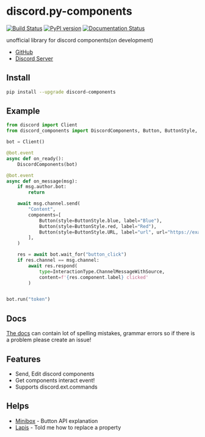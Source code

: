 # discord.py-components
[![Build Status](https://travis-ci.com/kiki7000/discord.py-components.svg?branch=master)](https://travis-ci.com/kiki7000/discord.py-components)
[![PyPI version](https://badge.fury.io/py/discord-components.svg)](https://badge.fury.io/py/discord-components)
[![Documentation Status](https://readthedocs.org/projects/discord-components/badge/?version=latest)](https://discord-components.readthedocs.io/)

unofficial library for discord components(on development)

- [GitHub](https://github.com/kiki7000/discord.py-components)
- [Discord Server](https://discord.gg/pKM6stqPxS)

## Install
```sh
pip install --upgrade discord-components
```

## Example
```python
from discord import Client
from discord_components import DiscordComponents, Button, ButtonStyle, InteractionType

bot = Client()

@bot.event
async def on_ready():
    DiscordComponents(bot)

@bot.event
async def on_message(msg):
    if msg.author.bot:
        return

    await msg.channel.send(
        "Content",
        components=[
            Button(style=ButtonStyle.blue, label="Blue"),
            Button(style=ButtonStyle.red, label="Red"),
            Button(style=ButtonStyle.URL, label="url", url="https://example.org"),
        ],
    )

    res = await bot.wait_for("button_click")
    if res.channel == msg.channel:
        await res.respond(
            type=InteractionType.ChannelMessageWithSource,
            content=f'{res.component.label} clicked'
        )


bot.run("token")
```

## Docs
[The docs](https://discord-components.readthedocs.io/) can contain lot of spelling mistakes, grammar errors so if there is a problem please create an issue!

## Features
+ Send, Edit discord components
+ Get components interact event!
+ Supports discord.ext.commands

## Helps
+ [Minibox](https://github.com/minibox24) - Button API explanation
+ [Lapis](https://github.com/Lapis0875) - Told me how to replace a property
